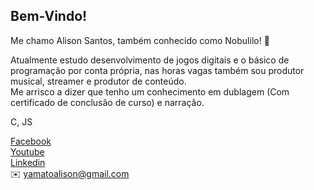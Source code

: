 ## Bem-Vindo!
Me chamo Alison Santos, também conhecido como Nobulilo! 👺


Atualmente estudo desenvolvimento de jogos digitais e o básico de programação por conta própria, nas horas vagas também sou produtor musical, streamer e produtor de conteúdo.   
Me arrisco a dizer que tenho um conhecimento em dublagem (Com certificado de conclusão de curso) e narração.

C, JS

[Facebook](facebook.com/samuraililo)   
[Youtube](youtube.com/nobulilo)   
[Linkedin](https://www.linkedin.com/in/alison-santos-54511199/)   
✉️ yamatoalison@gmail.com   
